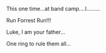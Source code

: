 This one time...at band camp....I.........

Run Forrest Run!!!

Luke, I am your father...

One ring to rule them all...